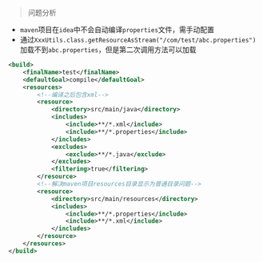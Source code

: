 > 问题分析

* `maven`项目在`idea`中不会自动编译`properties`文件，需手动配置
* 通过`XxxUtils.class.getResourceAsStream("/com/test/abc.properties")`加载不到`abc.properties`，但是第二次调用方法可以加载

```xml
<build>
    <finalName>test</finalName>
    <defaultGoal>compile</defaultGoal>
    <resources>
        <!--编译之后包含xml-->
        <resource>
            <directory>src/main/java</directory>
            <includes>
                <include>**/*.xml</include>
                <include>**/*.properties</include>
            </includes>
            <excludes>
                <exclude>**/*.java</exclude>
            </excludes>
            <filtering>true</filtering>
        </resource>
        <!--解决maven项目resources目录显示为普通目录问题-->
        <resource>
            <directory>src/main/resources</directory>
            <includes>
                <include>**/*.properties</include>
                <include>**/*.xml</include>
            </includes>
        </resource>
    </resources>
</build>
```
